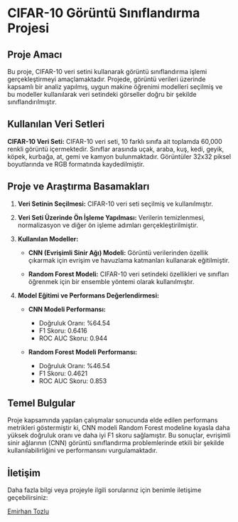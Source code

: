 # CIFAR-10 Görüntü Sınıflandırma Projesi

## Proje Amacı

Bu proje, CIFAR-10 veri setini kullanarak görüntü sınıflandırma işlemi gerçekleştirmeyi amaçlamaktadır. Projede, görüntü verileri üzerinde kapsamlı bir analiz yapılmış, uygun makine öğrenimi modelleri seçilmiş ve bu modeller kullanılarak veri setindeki görseller doğru bir şekilde sınıflandırılmıştır.

## Kullanılan Veri Setleri

**CIFAR-10 Veri Seti:**
CIFAR-10 veri seti, 10 farklı sınıfa ait toplamda 60,000 renkli görüntü içermektedir. Sınıflar arasında uçak, araba, kuş, kedi, geyik, köpek, kurbağa, at, gemi ve kamyon bulunmaktadır. Görüntüler 32x32 piksel boyutlarında ve RGB formatında kaydedilmiştir.

## Proje ve Araştırma Basamakları

1. **Veri Setinin Seçilmesi:** CIFAR-10 veri seti seçilmiş ve kullanılmıştır.
   
2. **Veri Seti Üzerinde Ön İşleme Yapılması:** Verilerin temizlenmesi, normalizasyon ve diğer ön işleme adımları gerçekleştirilmiştir.

3. **Kullanılan Modeller:**

   - **CNN (Evrişimli Sinir Ağı) Modeli:** Görüntü verilerinden özellik çıkarmak için evrişim ve havuzlama katmanları kullanarak eğitilmiştir.
   
   - **Random Forest Modeli:** CIFAR-10 veri setindeki özellikleri ve sınıfları öğrenmek için bir ensemble yöntemi olarak kullanılmıştır.

4. **Model Eğitimi ve Performans Değerlendirmesi:**

   - **CNN Modeli Performansı:**
     - Doğruluk Oranı: %64.54
     - F1 Skoru: 0.6416
     - ROC AUC Skoru: 0.944
     
   - **Random Forest Modeli Performansı:**
     - Doğruluk Oranı: %46.54
     - F1 Skoru: 0.4621
     - ROC AUC Skoru: 0.853

## Temel Bulgular

Proje kapsamında yapılan çalışmalar sonucunda elde edilen performans metrikleri göstermiştir ki, CNN modeli Random Forest modeline kıyasla daha yüksek doğruluk oranı ve daha iyi F1 skoru sağlamıştır. Bu sonuçlar, evrişimli sinir ağlarının (CNN) görüntü sınıflandırma problemlerinde etkili bir şekilde kullanılabilirliğini ve performansını vurgulamaktadır.

## İletişim

Daha fazla bilgi veya projeyle ilgili sorularınız için benimle iletişime geçebilirsiniz:

[Emirhan Tozlu](https://www.linkedin.com/in/emirhan-tozlu-576093253/)
